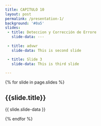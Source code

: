 ```yaml
---
title: CAPITULO 10
layout: post
permalink: /presentation-1/
background: '#0a5'
slides:
 - title: Deteccion y Corrección de Errore 
   slide-data: ---
     
 - title: advwr
   slide-data: This is second slide

 - title: Slide 3
   slide-data: This is third slide
  
---
```


{% for slide in page.slides %}
                    
<section data-background="{% if slide.background %}{{slide.background}}{% else %}{{page.background}}{% endif %}"><h1>{{slide.title}}</h1>{{ slide.slide-data }}</section>
                    
{% endfor %}
    
